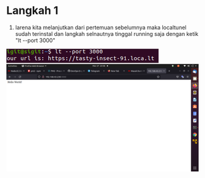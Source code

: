 # Langkah 1

1. larena kita melanjutkan dari pertemuan sebelumnya maka localtunel sudah terinstal dan langkah selnautnya tinggal running saja dengan ketik "lt --port 3000"

![logo](https://github.com/prayogosigit/DevOps-Engineer/blob/main/week-1/day-3/assets/21.png)
![logo](https://github.com/prayogosigit/DevOps-Engineer/blob/main/week-1/day-3/assets/22.png)

